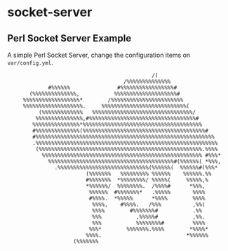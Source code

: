 # socket-server
## Perl Socket Server Example

A simple Perl Socket Server, change the configuration items on `var/config.yml`.

                                                  /(                            
                                         /%%%%%%%%%%%%%%                        
                 #%%%%%%               #%%%%%%%%%%%%%%%%%#                      
           (%%%%%%%%%%%%%%,           %%%%%%%%%%%%%%%%%%%%#                     
         %%%%%%%%%%%%%%%%%%*        /%%%%%%%%%%%%%%%%%%%%%%%                    
         %%%%%%%%%%%%%%%%%%%.     %%%%%%%%%%%%%%%%%%%%%%%%%%%(                  
              (%%%%%%%%%%%%%   %%%%%%%%%%%%%%%%%%%%%%%%%%%%%%%%/                
             %%%%%%%%%%%%%%%,#%%%%%%%%%%%%%%%%%%%%%%%%%%%%%%%%%%#               
            %%%%%%%%%%%%%%%*%%%%%%%%%%%%%%%%%%%%%%%%%%%%%%%%%%%%%%              
            #%%%%%%%%%%%%%%(%%%%%%%%%%%%%%%%%%%%%%%%%%%%%%%%%%%%%%%#            
            #%%%%%%%%%%%%%%%%%%%%%%%%%%%%%%%%%%%%%%%%%%%%%%%%%%%%%%%%%          
            .%%%%%%%%%%%%%%%%%%%%%%%%%%%%%%%%%%%%%%%%%%%%%%%%%%%%%%%%%%         
             (%%%%%%%%%%%%%%%%%%%%%%%%%%%%%%%%%%%%%%%%%%%%%%%%%%%%.%%%%         
               %%%%%%%%%%%%%%%%%%%%%%%%%%%%%%%%%%%%%%%%%%%%%%%%%%% #%%%*        
                 %%%%%%%%%%%%%%%%%%%%%%%%%%%%%%%%%%%%%%%%#(%%%%%%( *%%%,        
                   .%%%%%%%%%%%%%%%%%%%%%%%%%%%%%(%%%%%%(  %%%%%%#(%%%*         
                             (%%%%%%%   %%%%%%%%% %%%%%%    %%%%%%.%%           
                             #%%%%%%%  *%%%%%%%%/ %%%%%(     %%%%%,%            
                             *%%%%%%/  %%%%%%%%.  /%%%%#      *%%%,             
                              %%%%%%  #%%%%%%%*   .%%%%%       %%%%             
                              #%%%%.  *%%%%%      *%%%%        %%%%             
                               %%%%,    #%%%%.   /%%%          ,%%(             
                               %%%%        #%%%%%%%#           .%%              
                               %%%           ,%%%%%#           ,%%.             
                               %%%           %%%%%%%%#         %%%%             
                              %%%*        %%%%%%%.%%%%        *%%%%*            
                             %%%%.                           *%%%%%%            
                         (%%%%%%%                                        
